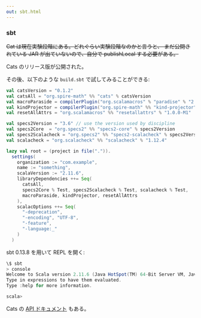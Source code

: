 ```yaml
---
out: sbt.html
---
```


  [catsdocs]: http://non.github.io/cats/api/

### sbt

<s>Cat は現在実験段階にある。どれぐらい実験段階なのかと言うと、
まだ公開されている JAR が出ていないので、自分で publishLocal する必要がある。</s>

Cats のリリース版が公開された。

その後、以下のような `build.sbt` で試してみることができる:

```scala
val catsVersion = "0.1.2"
val catsAll = "org.spire-math" %% "cats" % catsVersion
val macroParaside = compilerPlugin("org.scalamacros" % "paradise" % "2.1.0-M5" cross CrossVersion.full)
val kindProjector = compilerPlugin("org.spire-math" %% "kind-projector" % "0.5.2")
val resetAllAttrs = "org.scalamacros" %% "resetallattrs" % "1.0.0-M1"

val specs2Version = "3.6" // use the version used by discipline
val specs2Core  = "org.specs2" %% "specs2-core" % specs2Version
val specs2Scalacheck = "org.specs2" %% "specs2-scalacheck" % specs2Version
val scalacheck = "org.scalacheck" %% "scalacheck" % "1.12.4"

lazy val root = (project in file(".")).
  settings(
    organization := "com.example",
    name := "something",
    scalaVersion := "2.11.6",
    libraryDependencies ++= Seq(
      catsAll,
      specs2Core % Test, specs2Scalacheck % Test, scalacheck % Test,
      macroParaside, kindProjector, resetAllAttrs
    ),
    scalacOptions ++= Seq(
      "-deprecation",
      "-encoding", "UTF-8",
      "-feature",
      "-language:_"
    )
  )
```

sbt 0.13.8 を用いて REPL を開く:

```scala
\$ sbt
> console
Welcome to Scala version 2.11.6 (Java HotSpot(TM) 64-Bit Server VM, Java 1.7.0_79).
Type in expressions to have them evaluated.
Type :help for more information.

scala>
```

Cats の [API ドキュメント][catsdocs] もある。
